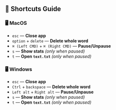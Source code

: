 ## 🎹 Shortcuts Guide

### 🖥 MacOS

- `esc` — **Close app**
- `option` + `delete` — **Delete whole word**
- `⌘ (Left CMD)` + `⌘ (Right CMD)` — **Pause/Unpause**
- `s` — **Show stats** *(only when paused)*
- `t` — **Open `text.txt`** *(only when paused)*

### 🖥 Windows

- `esc` — **Close app**
- `Ctrl` + `backspace` — **Delete whole word**
- `Left alt` + `Right alt` — **Pause/Unpause**
- `s` — **Show stats** *(only when paused)*
- `t` — **Open `text.txt`** *(only when paused)*
